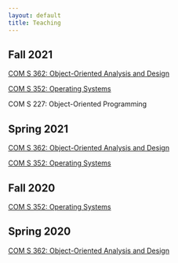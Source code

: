 ```yaml
---
layout: default
title: Teaching
---
```


Fall 2021	
---------
[COM S 362: Object-Oriented Analysis and Design](coms362)

[COM S 352: Operating Systems](coms352/coms352)

COM S 227: Object-Oriented Programming

Spring 2021	
-----------
[COM S 362: Object-Oriented Analysis and Design](coms362)

[COM S 352: Operating Systems](coms352)

Fall 2020
---------
[COM S 352: Operating Systems](coms352)

Spring 2020
-----------
[COM S 362: Object-Oriented Analysis and Design](coms362)
